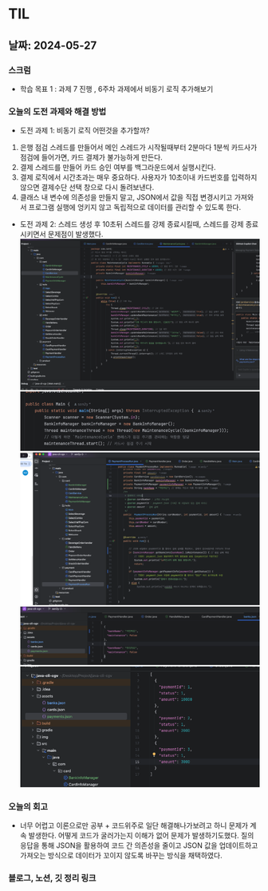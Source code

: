 # TIL

## 날짜: 2024-05-27

### 스크럼

- 학습 목표 1 : 과제 7 진행 , 6주차 과제에서 비동기 로직 추가해보기

### 오늘의 도전 과제와 해결 방법

- 도전 과제 1: 비동기 로직 어떤것을 추가할까?

1. 은행 점검 스레드를 만들어서 메인 스레드가 시작될때부터 2분마다 1분씩 카드사가 점검에 들어가면, 카드 결제가 불가능하게 만든다.
1. 결제 스레드를 만들어 카드 승인 여부를 백그라운드에서 실행시킨다.
1. 결제 로직에서 시간초과는 매우 중요하다. 사용자가 10초이내 카드번호를 입력하지 않으면 결제수단 선택 창으로 다시 돌려보낸다.
1. 클래스 내 변수에 의존성을 만들지 말고, JSON에서 값을 직접 변경시키고 가져와서 프로그램 실행에 엉키지 않고 독립적으로 데이터를 관리할 수 있도록 한다.

- 도전 과제 2: 스레드 생성 후 10초뒤 스레드를 강제 종료시킬때,
  스레드를 강제 종료시키면서 문제점이 발생했다.
  ![alt text](image-7.png)
  ![alt text](image-8.png)
  ![alt text](image-9.png)
  ![alt text](image-10.png)
  ![alt text](image-11.png)

### 오늘의 회고

- 너무 어렵고 이론으로만 공부 + 코드위주로 일단 해결해나가보려고 하니 문제가 계속 발생한다. 어떻게 코드가 굴러가는지 이해가 없어 문제가 발생하기도했다. 질의응답을 통해 JSON을 활용하여 코드 간 의존성을 줄이고 JSON 값을 업데이트하고 가져오는 방식으로 데이터가 꼬이지 않도록 바꾸는 방식을 채택하였다.

### 블로그, 노션, 깃 정리 링크
